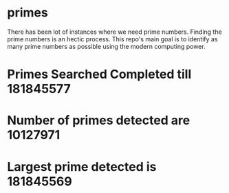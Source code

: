 # primes
There has been lot of instances where we need prime numbers. Finding the prime numbers is an hectic process. This repo's main goal is to identify as many prime numbers as possible using the modern computing power.

# Primes Searched Completed till 181845577
# Number of primes detected are 10127971
# Largest prime detected is 181845569
